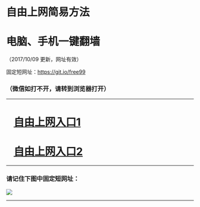 ﻿# 自由上网简易方法

# 电脑、手机一键翻墙

（2017/10/09 更新，网址有效）

固定短网址：https://git.io/free99

### （微信如打不开，请转到浏览器打开）


***





# &nbsp;&nbsp; <a href="http://ft107332915.fwq-tz-1001.info/fwqtz01.html?t=100900110927 " target="_blank">自由上网入口1</a>
# &nbsp;&nbsp; <a href="http://ft174823645.fwq-tz-1002.info/fwqtz02.html?t=1009001724 " target="_blank">自由上网入口2</a>
***

### 请记住下图中固定短网址：

<img src="https://s3-us-west-2.amazonaws.com/fwq-1001/yjfq-20170905okok.png" /> 


***

